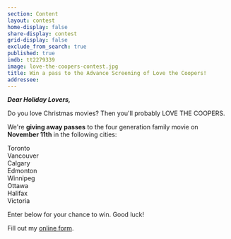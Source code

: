 ```yaml
---
section: Content
layout: contest
home-display: false
share-display: contest
grid-display: false
exclude_from_search: true
published: true
imdb: tt2279339
image: love-the-coopers-contest.jpg
title: Win a pass to the Advance Screening of Love the Coopers!
addressee: 
---
```

**_Dear Holiday Lovers,_**

Do you love Christmas movies? Then you'll probably LOVE THE COOPERS.

We're **giving away passes** to the four generation family movie on **November 11th** in the following cities:

Toronto  
Vancouver  
Calgary  
Edmonton  
Winnipeg  
Ottawa  
Halifax  
Victoria  

Enter below for your chance to win. Good luck!

<div id="wufoo-m1nxdq8r1acewg5">
Fill out my <a href="https://dearcastandcrew.wufoo.com/forms/m1nxdq8r1acewg5">online form</a>.
</div>
<script type="text/javascript">var m1nxdq8r1acewg5;(function(d, t) {
var s = d.createElement(t), options = {
'userName':'dearcastandcrew',
'formHash':'m1nxdq8r1acewg5',
'autoResize':true,
'height':'467',
'async':true,
'host':'wufoo.com',
'header':'hide',
'ssl':FALSE};
s.src = ('https:' == d.location.protocol ? 'https://' : 'http://') + 'www.wufoo.com/scripts/embed/form.js';
s.onload = s.onreadystatechange = function() {
var rs = this.readyState; if (rs) if (rs != 'complete') if (rs != 'loaded') return;
try { m1nxdq8r1acewg5 = new WufooForm();m1nxdq8r1acewg5.initialize(options);m1nxdq8r1acewg5.display(); } catch (e) {}};
var scr = d.getElementsByTagName(t)[0], par = scr.parentNode; par.insertBefore(s, scr);
})(document, 'script');</script>